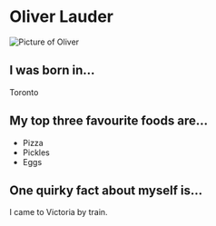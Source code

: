 # Oliver Lauder
![Picture of Oliver](https://pbs.twimg.com/profile_images/427606950314905600/61a_OPdZ_400x400.png)

## I was born in...
Toronto
## My top three favourite foods are...
* Pizza
* Pickles
* Eggs

## One quirky fact about myself is...
I came to Victoria by train. 
